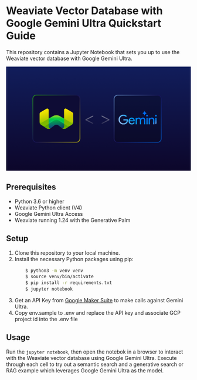 # Weaviate Vector Database with Google Gemini Ultra Quickstart Guide

This repository contains a Jupyter Notebook that sets you up to use the Weaviate vector database with Google Gemini Ultra.

![cover image](cover_photo2.png)

## Prerequisites

- Python 3.6 or higher
- Weaviate Python client (V4)
- Google Gemini Ultra Access
- Weaviate running 1.24 with the Generative Palm 

## Setup

1. Clone this repository to your local machine.
2. Install the necessary Python packages using pip:
    ```bash
        $ python3 -m venv venv
        $ source venv/bin/activate
        $ pip install -r requirements.txt
        $ jupyter notebook
    ```
3. Get an API Key from [Google Maker Suite](https://makersuite.google.com) to make calls against Gemini Ultra. 
4. Copy env.sample to .env and replace the API key and associate GCP project id into the .env file

## Usage

Run the `jupyter notebook`, then open the notebok in a browser to interact with the Weaviate vector database using Google Gemini Ultra. Execute through each cell to try out a semantic search and a generative search or RAG example which leverages Google Gemini Ultra as the model.
